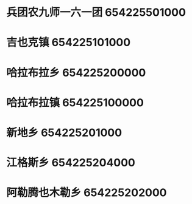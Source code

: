 # 兵团农九师一六一团 654225501000
# 吉也克镇 654225101000
# 哈拉布拉乡 654225200000
# 哈拉布拉镇 654225100000
# 新地乡 654225201000
# 江格斯乡 654225204000
# 阿勒腾也木勒乡 654225202000
